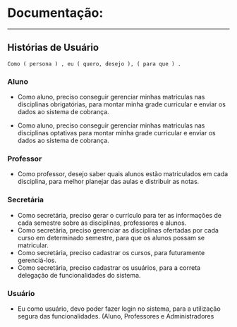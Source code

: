 # Documentação: 

---

## Histórias de Usuário

``` 
Como ( persona ) , eu ( quero, desejo ), ( para que ) .
```

### Aluno

- Como aluno, preciso conseguir gerenciar minhas matriculas nas disciplinas obrigatórias, para montar minha grade curricular e enviar os dados ao sistema de cobrança.

- Como aluno, preciso conseguir gerenciar minhas matriculas nas disciplinas optativas para montar minha grade curricular e enviar os dados ao sistema de cobrança.

### Professor

- Como professor, desejo saber quais alunos estão matriculados em cada disciplina, para melhor planejar das aulas e distribuir as notas.


### Secretária

- Como secretária, preciso gerar o currículo para ter as informações de cada semestre sobre as disciplinas, professores e alunos.
- Como secretária, preciso gerenciar as disciplinas ofertadas por cada curso em determinado semestre, para que os alunos possam se matricular.
- Como secretária, preciso cadastrar os cursos, para futuramente  gerenciá-los.
- Como secretária, preciso cadastrar os usuários, para a correta delegação de funcionalidades do sistema.

### Usuário

- Eu como usuário, devo poder fazer login no sistema, para a utilização segura das funcionalidades. (Aluno, Professores e Administradores




